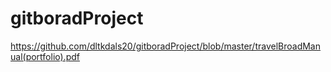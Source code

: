 # gitboradProject
https://github.com/dltkdals20/gitboradProject/blob/master/travelBroadManual(portfolio).pdf
